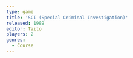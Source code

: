 ```yaml
---
type: game
title: 'SCI (Special Criminal Investigation)'
released: 1989
editor: Taito
players: 2
genres:
  - Course
---
```

